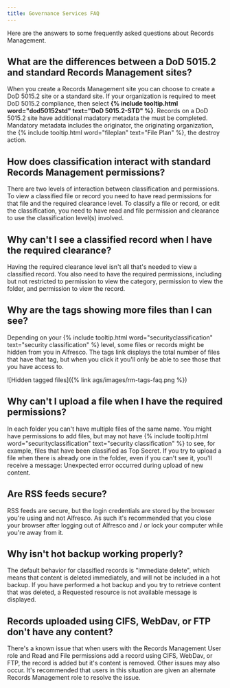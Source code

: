 ```yaml
---
title: Governance Services FAQ
---
```


Here are the answers to some frequently asked questions about Records Management.

## What are the differences between a DoD 5015.2 and standard Records Management sites?

When you create a Records Management site you can choose to create a DoD 5015.2 site or a standard site. 
If your organization is required to meet DoD 5015.2 compliance, then select **{% include tooltip.html word="dod50152std" text="DoD 5015.2-STD" %}**. 
Records on a DoD 5015.2 site have additional madatory metadata the must be completed. 
Mandatory metadata includes the originator, the originating organization, the {% include tooltip.html word="fileplan" text="File Plan" %}, the destroy action.

## How does classification interact with standard Records Management permissions?

There are two levels of interaction between classification and permissions. To view a classified file or record you 
need to have read permissions for that file and the required clearance level. 
To classify a file or record, or edit the classification, you need to have read and file permission and clearance 
to use the classification level(s) involved.

## Why can't I see a classified record when I have the required clearance?

Having the required clearance level isn't all that's needed to view a classified record. 
You also need to have the required permissions, including but not restricted to permission to view the category, 
permission to view the folder, and permission to view the record.

## Why are the tags showing more files than I can see?

Depending on your {% include tooltip.html word="securityclassification" text="security classification" %} level, some files or records might be hidden from you in Alfresco. 
The tags link displays the total number of files that have that tag, but when you click it you'll only be able to 
see those that you have access to.

![Hidden tagged files]({% link ags/images/rm-tags-faq.png %})

## Why can't I upload a file when I have the required permissions?

In each folder you can't have multiple files of the same name. You might have permissions to add files, 
but may not have {% include tooltip.html word="securityclassification" text="security classification" %} to see, for example, files that have been classified as Top Secret. 
If you try to upload a file when there is already one in the folder, even if you can't see it, 
you'll receive a message: Unexpected error occurred during upload of new content.

## Are RSS feeds secure?

RSS feeds are secure, but the login credentials are stored by the browser you're using and not Alfresco. 
As such it's recommended that you close your browser after logging out of Alfresco and / or lock your computer 
while you're away from it.

## Why isn't hot backup working properly?

The default behavior for classified records is "immediate delete", which means that content is deleted immediately, 
and will not be included in a hot backup. If you have performed a hot backup and you try to retrieve content 
that was deleted, a Requested resource is not available message is displayed.

## Records uploaded using CIFS, WebDav, or FTP don't have any content?

There's a known issue that when users with the Records Management User role and Read and File permissions add a 
record using CIFS, WebDav, or FTP, the record is added but it's content is removed. Other issues may also occur. 
It's recommended that users in this situation are given an alternate Records Management role to resolve the issue.

